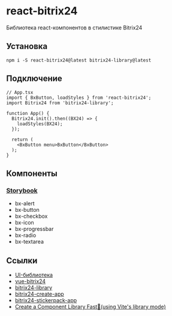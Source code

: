 # react-bitrix24

Библиотека react-компонентов в стилистике Bitrix24

## Установка

```nodejs
npm i -S react-bitrix24@latest bitrix24-library@latest
```

## Подключение
```tsx
// App.tsx
import { BxButton, loadStyles } from 'react-bitrix24';
import Bitrix24 from 'bitrix24-library';

function App() {
  Bitrix24.init().then((BX24) => {
    loadStyles(BX24);
  });

  return (
    <BxButton menu>BxButton</BxButton>
  );
}
```

## Компоненты

### [Storybook](https://astrotrain55.github.io/react-bitrix24/)

* bx-alert
* bx-button
* bx-checkbox
* bx-icon
* bx-progressbar
* bx-radio
* bx-textarea

## Ссылки

* [UI-библиотека](https://dev.1c-bitrix.ru/api_d7/bitrix/ui/index.php)
* [vue-bitrix24](https://www.npmjs.com/package/vue-bitrix24)
* [bitrix24-library](https://www.npmjs.com/package/bitrix24-library)
* [bitrix24-create-app](https://www.npmjs.com/package/bitrix24-create-app)
* [bitrix24-stickerpack-app](https://github.com/astrotrain55/bitrix24-stickerpack-app)
* [Create a Component Library Fast🚀(using Vite's library mode)](https://dev.to/receter/how-to-create-a-react-component-library-using-vites-library-mode-4lma)
